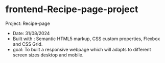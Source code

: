 # frontend-Recipe-page-project

Project: Recipe-page

- Date: 31/08/2024
- Built with : Semantic HTML5 markup, CSS custom properties, Flexbox and CSS Grid.
- goal: To built a responsive webpage which will adapts to different screen sizes desktop and mobile.
